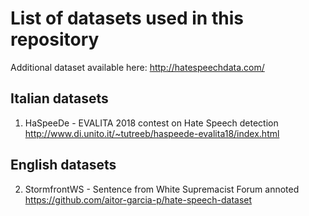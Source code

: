# List of datasets used in this repository
Additional dataset available here: http://hatespeechdata.com/ 


## Italian datasets 
1. HaSpeeDe - EVALITA 2018 contest on Hate Speech detection
http://www.di.unito.it/~tutreeb/haspeede-evalita18/index.html


## English datasets 
2. StormfrontWS - Sentence from White Supremacist Forum annoted 
https://github.com/aitor-garcia-p/hate-speech-dataset

